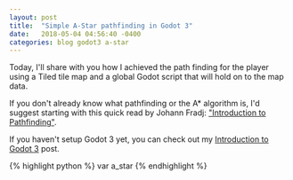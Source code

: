 ```yaml
---
layout: post
title:  "Simple A-Star pathfinding in Godot 3"
date:   2018-05-04 04:56:40 -0400
categories: blog godot3 a-star
---
```


Today, I'll share with you how I achieved the path finding for the player
using a Tiled tile map and a global Godot script that will hold on to the map
data.

If you don't already know what pathfinding or the A* algorithm is, I'd suggest
starting with this quick read by Johann Fradj: ["Introduction to Pathfinding"](https://www.raywenderlich.com/4946/introduction-to-a-pathfinding).

If you haven't setup Godot 3 yet, you can check out my [Introduction to Godot
3]() post.


{% highlight python %}
var a_star
{% endhighlight %}

